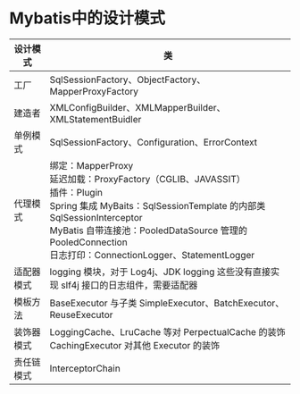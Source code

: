 

# Mybatis中的设计模式  

<!-- 
MyBatis源码解读 9 种设计模式：
https://mp.weixin.qq.com/s/oIFZWXMj2z9lV6tf-nF2jQ

一石二鸟，从设计模式上剖析Mybatis源码 
https://mp.weixin.qq.com/s/LGqw38NBF_wq7O3w8PaPfQ

Mbatis 日志收集分析 适配器
https://mp.weixin.qq.com/s/01PZnKAbf6eQMT4c23B_fQ	
-->

|设计模式| 类|
|---|---|
|工厂 |SqlSessionFactory、ObjectFactory、MapperProxyFactory |
|建造者 |XMLConfigBuilder、XMLMapperBuilder、XMLStatementBuidler|
|单例模式 |SqlSessionFactory、Configuration、ErrorContext |
|代理模式 |绑定：MapperProxy<br/> 延迟加载：ProxyFactory（CGLIB、JAVASSIT）<br/> 插件：Plugin <br/>Spring 集成 MyBaits：SqlSessionTemplate 的内部类 SqlSessionInterceptor <br/>MyBatis 自带连接池：PooledDataSource 管理的 PooledConnection <br/>日志打印：ConnectionLogger、StatementLogger |
|适配器模式 |logging 模块，对于 Log4j、JDK logging 这些没有直接实现 slf4j 接口的日志组件，需要适配器|
|模板方法 |BaseExecutor 与子类 SimpleExecutor、BatchExecutor、ReuseExecutor|
|装饰器模式 |LoggingCache、LruCache 等对 PerpectualCache 的装饰 <br/>CachingExecutor 对其他 Executor 的装饰 |
|责任链模式 |InterceptorChain|

